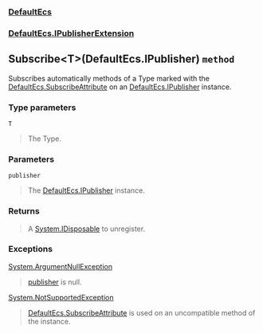 ### [DefaultEcs](./DefaultEcs.md 'DefaultEcs')
### [DefaultEcs.IPublisherExtension](./DefaultEcs-IPublisherExtension.md 'DefaultEcs.IPublisherExtension')
## Subscribe&lt;T&gt;(DefaultEcs.IPublisher) `method`
Subscribes automatically methods of a Type marked with the [DefaultEcs.SubscribeAttribute](./DefaultEcs-SubscribeAttribute.md 'DefaultEcs.SubscribeAttribute') on an [DefaultEcs.IPublisher](./DefaultEcs-IPublisher.md 'DefaultEcs.IPublisher') instance.
### Type parameters

<a name='DefaultEcs-IPublisherExtension-Subscribe-T-(DefaultEcs-IPublisher)-T'></a>
`T`
>The Type.
### Parameters

<a name='DefaultEcs-IPublisherExtension-Subscribe-T-(DefaultEcs-IPublisher)-publisher'></a>
`publisher`
>The [DefaultEcs.IPublisher](./DefaultEcs-IPublisher.md 'DefaultEcs.IPublisher') instance.
### Returns
>A [System.IDisposable](https://docs.microsoft.com/en-us/dotnet/api/System.IDisposable 'System.IDisposable') to unregister.
### Exceptions

[System.ArgumentNullException](https://docs.microsoft.com/en-us/dotnet/api/System.ArgumentNullException 'System.ArgumentNullException')
>[publisher](#DefaultEcs-IPublisherExtension-Subscribe-T-(DefaultEcs-IPublisher)-publisher 'DefaultEcs.IPublisherExtension.Subscribe&lt;T&gt;(DefaultEcs.IPublisher).publisher') is null.

[System.NotSupportedException](https://docs.microsoft.com/en-us/dotnet/api/System.NotSupportedException 'System.NotSupportedException')
>[DefaultEcs.SubscribeAttribute](./DefaultEcs-SubscribeAttribute.md 'DefaultEcs.SubscribeAttribute') is used on an uncompatible method of the instance.
